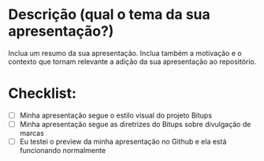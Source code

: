 # Descrição (qual o tema da sua apresentação?)

Inclua um resumo da sua apresentação. Inclua também a motivação e o contexto que tornam relevante a adição da sua apresentação ao repositório.

# Checklist:

- [ ] Minha apresentação segue o estilo visual do projeto Bitups
- [ ] Minha apresentação segue as diretrizes do Bitups sobre divulgação de marcas
- [ ] Eu testei o preview da minha apresentação no Github e ela está funcionando normalmente
